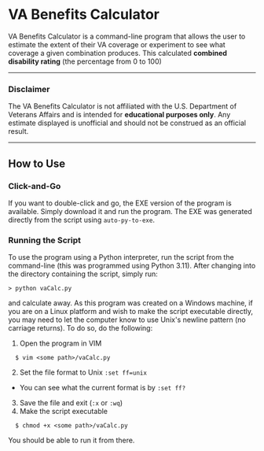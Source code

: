 # VA Benefits Calculator
VA Benefits Calculator is a command-line program that allows the user to estimate the extent of their VA coverage or experiment to see what coverage a given combination produces.
This calculated **combined disability rating** (the percentage from 0 to 100)

---

### Disclaimer

The VA Benefits Calculator is not affiliated with the U.S. Department of Veterans Affairs and is intended for **educational purposes only**. Any estimate displayed is unofficial and should not be construed as an official result.

---

## How to Use

### Click-and-Go
If you want to double-click and go, the EXE version of the program is available. Simply download it and run the program.
The EXE was generated directly from the script using `auto-py-to-exe`.

### Running the Script
To use the program using a Python interpreter, run the script from the command-line (this was programmed using Python 3.11).
After changing into the directory containing the script, simply run:
```
> python vaCalc.py
```
and calculate away. As this program was created on a Windows machine, if you are on a Linux platform and wish to make the script executable directly, 
you may need to let the computer know to use Unix's newline pattern (no carriage returns). To do so, do the following:

1. Open the program in VIM
  ```console
    $ vim <some path>/vaCalc.py
  ```
2. Set the file format to Unix `:set ff=unix`
  * You can see what the current format is by `:set ff?`
3. Save the file and exit (`:x` or `:wq`)
4. Make the script executable
```console
  $ chmod +x <some path>/vaCalc.py
```

You should be able to run it from there. 


